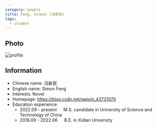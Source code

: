 ```yaml
---
category: people
title: Feng, Xinmin (冯新民)
tags:
  - student
---
```


## Photo

![profile](https://user-images.githubusercontent.com/32936898/219268872-ee3f681d-17b7-48b0-8c3c-e21a96b3b284.jpg)

## Information

- Chinese name: 冯新民
- English name: Simon Feng
- Interests: Novel
- Homepage: <https://blog.csdn.net/weixin_43721070>
- Education experience:
  - 2022.09 - present     M.S. candidate in University of Science and Technology of China
  - 2018.09 - 2022.06     B.E. in Xidian University
